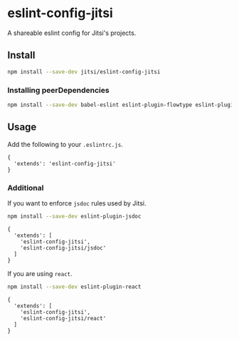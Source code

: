 # eslint-config-jitsi

A shareable eslint config for Jitsi's projects.

## Install

```bash
npm install --save-dev jitsi/eslint-config-jitsi
```

### Installing peerDependencies

```bash
npm install --save-dev babel-eslint eslint-plugin-flowtype eslint-plugin-import
```

## Usage

Add the following to your `.eslintrc.js`.

```
{
  'extends': 'eslint-config-jitsi'
}
```

### Additional

If you want to enforce `jsdoc` rules used by Jitsi.

```bash
npm install --save-dev eslint-plugin-jsdoc
```

```
{
  'extends': [
    'eslint-config-jitsi',
    'eslint-config-jitsi/jsdoc'
  ]
}
```

If you are using `react`.

```bash
npm install --save-dev eslint-plugin-react
```

```
{
  'extends': [
    'eslint-config-jitsi',
    'eslint-config-jitsi/react'
  ]
}
```
